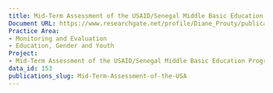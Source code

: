 ```yaml
---
title: Mid-Term Assessment of the USAID/Senegal Middle Basic Education Program
Document URL: https://www.researchgate.net/profile/Diane_Prouty/publication/242593590_MIDTERM_ASSESSMENT_OF_THE_USAIDSENEGAL_MIDDLE_BASIC_EDUCATION_PROGRAM/links/5759715108aec91374a36a94/MIDTERM-ASSESSMENT-OF-THE-USAID-SENEGAL-MIDDLE-BASIC-EDUCATION-PROGRAM.pdf
Practice Area:
- Monitoring and Evaluation
- Education, Gender and Youth
Project:
- Mid-Term Assessment of the USAID/Senegal Middle Basic Education Program
data_id: 153
publications_slug: Mid-Term-Assessment-of-the-USA
---
```


